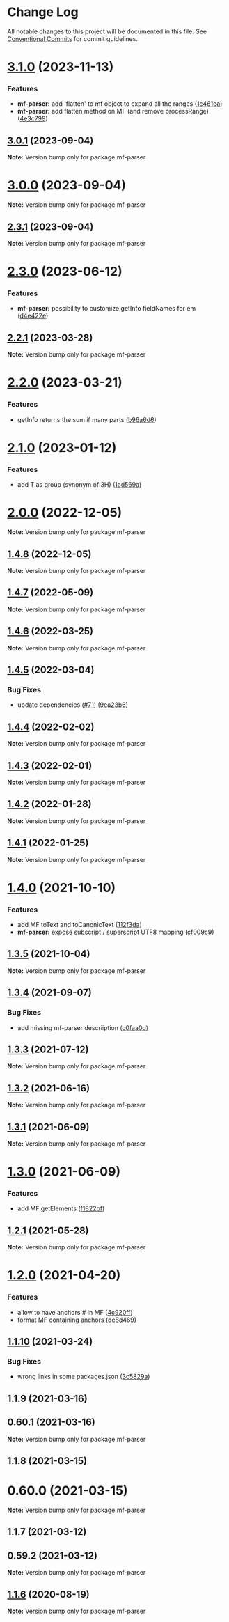 # Change Log

All notable changes to this project will be documented in this file.
See [Conventional Commits](https://conventionalcommits.org) for commit guidelines.

# [3.1.0](https://github.com/cheminfo/mass-tools/compare/mf-parser@3.0.1...mf-parser@3.1.0) (2023-11-13)


### Features

* **mf-parser:** add 'flatten' to mf object to expand all the ranges ([1c461ea](https://github.com/cheminfo/mass-tools/commit/1c461ead14cb7054d26fcc7d7d84f69d955240c8))
* **mf-parser:** add flatten method on MF (and remove processRange) ([4e3c799](https://github.com/cheminfo/mass-tools/commit/4e3c79964c05f0fba33975069a1b442f4514976f))





## [3.0.1](https://github.com/cheminfo/mass-tools/compare/mf-parser@2.3.1...mf-parser@3.0.1) (2023-09-04)

**Note:** Version bump only for package mf-parser





# [3.0.0](https://github.com/cheminfo/mass-tools/compare/mf-parser@2.3.1...mf-parser@3.0.0) (2023-09-04)

**Note:** Version bump only for package mf-parser





## [2.3.1](https://github.com/cheminfo/mass-tools/compare/mf-parser@2.3.0...mf-parser@2.3.1) (2023-09-04)

**Note:** Version bump only for package mf-parser





# [2.3.0](https://github.com/cheminfo/mass-tools/compare/mf-parser@2.2.1...mf-parser@2.3.0) (2023-06-12)


### Features

* **mf-parser:** possibility to customize getInfo fieldNames for em ([d4e422e](https://github.com/cheminfo/mass-tools/commit/d4e422e6c226f444afdb10523274161cd2b36ff1))





## [2.2.1](https://github.com/cheminfo/mass-tools/compare/mf-parser@2.2.0...mf-parser@2.2.1) (2023-03-28)

**Note:** Version bump only for package mf-parser





# [2.2.0](https://github.com/cheminfo/mass-tools/compare/mf-parser@2.1.0...mf-parser@2.2.0) (2023-03-21)


### Features

* getInfo returns the sum if many parts ([b96a6d6](https://github.com/cheminfo/mass-tools/commit/b96a6d605af0d01bf9bac54de341c27f6c19a8c3))





# [2.1.0](https://github.com/cheminfo/mass-tools/compare/mf-parser@2.0.0...mf-parser@2.1.0) (2023-01-12)


### Features

* add T as group (synonym of 3H) ([1ad569a](https://github.com/cheminfo/mass-tools/commit/1ad569a6ad080442434bb9bb44be9f442fdb1833))





# [2.0.0](https://github.com/cheminfo/mass-tools/compare/mf-parser@1.4.8...mf-parser@2.0.0) (2022-12-05)

**Note:** Version bump only for package mf-parser

## [1.4.8](https://github.com/cheminfo/mass-tools/compare/mf-parser@1.4.7...mf-parser@1.4.8) (2022-12-05)

**Note:** Version bump only for package mf-parser

## [1.4.7](https://github.com/cheminfo/mass-tools/compare/mf-parser@1.4.6...mf-parser@1.4.7) (2022-05-09)

**Note:** Version bump only for package mf-parser

## [1.4.6](https://github.com/cheminfo/mass-tools/compare/mf-parser@1.4.5...mf-parser@1.4.6) (2022-03-25)

**Note:** Version bump only for package mf-parser

## [1.4.5](https://github.com/cheminfo/mass-tools/compare/mf-parser@1.4.4...mf-parser@1.4.5) (2022-03-04)

### Bug Fixes

- update dependencies ([#71](https://github.com/cheminfo/mass-tools/issues/71)) ([9ea23b6](https://github.com/cheminfo/mass-tools/commit/9ea23b6683d32489b26b0f9abda97dc69fffaca3))

## [1.4.4](https://github.com/cheminfo/mass-tools/compare/mf-parser@1.4.3...mf-parser@1.4.4) (2022-02-02)

**Note:** Version bump only for package mf-parser

## [1.4.3](https://github.com/cheminfo/mass-tools/compare/mf-parser@1.4.2...mf-parser@1.4.3) (2022-02-01)

**Note:** Version bump only for package mf-parser

## [1.4.2](https://github.com/cheminfo/mass-tools/compare/mf-parser@1.4.1...mf-parser@1.4.2) (2022-01-28)

**Note:** Version bump only for package mf-parser

## [1.4.1](https://github.com/cheminfo/mass-tools/compare/mf-parser@1.4.0...mf-parser@1.4.1) (2022-01-25)

**Note:** Version bump only for package mf-parser

# [1.4.0](https://github.com/cheminfo/mass-tools/compare/mf-parser@1.3.5...mf-parser@1.4.0) (2021-10-10)

### Features

- add MF toText and toCanonicText ([112f3da](https://github.com/cheminfo/mass-tools/commit/112f3da633534a9b4fe6a155e16c6d2324b29123))
- **mf-parser:** expose subscript / superscript UTF8 mapping ([cf009c9](https://github.com/cheminfo/mass-tools/commit/cf009c929c1b38cb80425b8ad46e325bbc9be754))

## [1.3.5](https://github.com/cheminfo/mass-tools/compare/mf-parser@1.3.4...mf-parser@1.3.5) (2021-10-04)

**Note:** Version bump only for package mf-parser

## [1.3.4](https://github.com/cheminfo/mass-tools/compare/mf-parser@1.3.3...mf-parser@1.3.4) (2021-09-07)

### Bug Fixes

- add missing mf-parser descriiption ([c0faa0d](https://github.com/cheminfo/mass-tools/commit/c0faa0d33bb9ad69e1766a31eee2ce1fe7a2e13d))

## [1.3.3](https://github.com/cheminfo/mass-tools/compare/mf-parser@1.3.2...mf-parser@1.3.3) (2021-07-12)

**Note:** Version bump only for package mf-parser

## [1.3.2](https://github.com/cheminfo/mass-tools/compare/mf-parser@1.3.1...mf-parser@1.3.2) (2021-06-16)

**Note:** Version bump only for package mf-parser

## [1.3.1](https://github.com/cheminfo/mass-tools/compare/mf-parser@1.3.0...mf-parser@1.3.1) (2021-06-09)

**Note:** Version bump only for package mf-parser

# [1.3.0](https://github.com/cheminfo/mass-tools/compare/mf-parser@1.2.1...mf-parser@1.3.0) (2021-06-09)

### Features

- add MF.getElements ([f1822bf](https://github.com/cheminfo/mass-tools/commit/f1822bf491536b73c0bac709784f03fb5fb7357b))

## [1.2.1](https://github.com/cheminfo/mass-tools/compare/mf-parser@1.2.0...mf-parser@1.2.1) (2021-05-28)

**Note:** Version bump only for package mf-parser

# [1.2.0](https://github.com/cheminfo/mass-tools/compare/mf-parser@1.1.10...mf-parser@1.2.0) (2021-04-20)

### Features

- allow to have anchors # in MF ([4c920ff](https://github.com/cheminfo/mass-tools/commit/4c920ffea6c4020471ef6d7c1df8985e48bb4395))
- format MF containing anchors ([dc8d469](https://github.com/cheminfo/mass-tools/commit/dc8d46986144dead0d92e607160c1746ca9c3fb0))

## [1.1.10](https://github.com/cheminfo/mass-tools/compare/mf-parser@1.1.9...mf-parser@1.1.10) (2021-03-24)

### Bug Fixes

- wrong links in some packages.json ([3c5829a](https://github.com/cheminfo/mass-tools/commit/3c5829a153dd198d56e7d54c065bf7e241ea0423))

## 1.1.9 (2021-03-16)

## 0.60.1 (2021-03-16)

**Note:** Version bump only for package mf-parser

## 1.1.8 (2021-03-15)

# 0.60.0 (2021-03-15)

**Note:** Version bump only for package mf-parser

## 1.1.7 (2021-03-12)

## 0.59.2 (2021-03-12)

**Note:** Version bump only for package mf-parser

## [1.1.6](https://github.com/cheminfo/mf-parser/compare/mf-parser@1.1.5...mf-parser@1.1.6) (2020-08-19)

**Note:** Version bump only for package mf-parser
